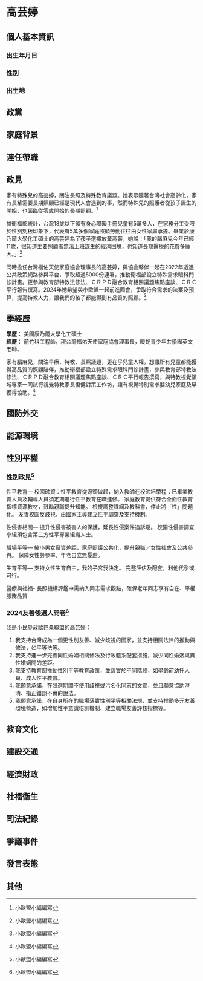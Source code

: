 # 高芸婷

## 個人基本資訊

### 出生年月日

### 性別

### 出生地

## 政黨

## 家庭背景

## 連任帶職

## 政見

家有特殊兒的高芸婷，關注長照及特殊教育議題。她表示隨著台灣社會高齡化，家有長輩需要長期照顧已經是現代人會遇到的事，然而特殊兒的照護者從孩子誕生的開始，也面臨從零歲開始的長期照顧。[^1]

據衛福部統計，台灣18歲以下領有身心障礙手冊兒童有5萬多人，在家務分工受限於性別刻板印象下，代表有5萬多個家庭照顧勞動往往由女性家屬承擔。畢業於康乃爾大學化工碩士的高芸婷為了孩子選擇放棄高薪，她說：「我的腦麻兒今年已經11歲，很知道主要照顧者無法上班謀生的經濟困境，也知道長期醫療的花費多龐大。」[^1]

同時擔任台灣福佑天使家庭協會理事長的高芸婷，與協會夥伴一起在2022年透過公共政策網路參與平台，爭取超過5000份連署，推動衛福部設立特殊需求眼科門診計畫。更參與教育部特教法修法、ＣＲＰＤ融合教育相關議題焦點座談、ＣＲＣ平行報告撰寫。2024年她希望與小歐盟一起前進國會，爭取符合需求的法案及預算，提高特教人力，讓我們的孩子都能得到有品質的照顧。[^1]

[^1]: 小歐盟小編編寫

## 學經歷

**學歷**： 美國康乃爾大學化工碩士  
**經歷**： 前竹科工程師，現台灣福佑天使家庭協會理事長，暖蛇青少年共學團英文老師。

家有腦麻兒，關注早療、特教、長照議題，更在乎兒童人權，想讓所有兒童都能獲得高品質的照顧陪伴，推動衛福部設立特殊需求眼科門診計畫，參與教育部特教法修法、ＣＲＰＤ融合教育相關議題焦點座談、ＣＲＣ平行報告撰寫，與特教視覺領域專家一同試行視覺特教家長復健對策工作坊，讓有視覺特別需求嬰幼兒家庭及早獲得協助。[^1]  

[^1]:[小民參政歐巴桑聯盟粉專](https://www.facebook.com/photo/?fbid=909475790545011&set=a.903303214495602)

## 國防外交

## 能源環境

## 性別平權

### 性別政見[^1]

性平教育—
校園師資：性平教育從源頭做起，納入教師在校師培學程；已畢業教育人員及輔導人員須定期進行性平教育在職進修。
家庭教育提供符合全面性教育指標資源教材，鼓勵親職提升知能。
檢視調整課綱及教科書，停止將「性」問題化。
友善校園反歧視，由國家主導建立性平調查及支持機制。

性侵害相關—
提升性侵害被害人的保護，延長性侵案件追訴期。
校園性侵害調查小組須包含第三方性平專業組織人士。

職場平等—
縮小男女薪資差距，家庭照護公共化，提升親職／女性社會及公共參與。
保障女性勞參率，年老自立無憂慮。

生育平等—
支持女性生育自主，我的子宮我決定。
完整評估及配套，利他代孕或可行。

醫療與社福- 
長照機構評鑑中需納入同志需求觀點，確保老年同志享有自在、平權服務品質

### 2024友善候選人問卷[^1]

我是小民參政歐巴桑聯盟的高芸婷：

1. 我支持台灣成為一個更性別友善、減少歧視的國家，並支持相關法律的推動與修法，如平等法等。
1. 我支持進一步完善同性婚姻相關修法及行政體系配套措施，減少同性婚姻與異性婚姻間的差距。
1. 我支持教育部推動性別平等教育政策，並落實於不同階段，如學齡前幼托人員、成人性平教育。
1. 我願意承諾，在競選期間不使用歧視或污名化同志的文宣，並且願意協助澄清、指正錯誤不實的說法。
1. 我願意承諾，在自身所在的職場落實性別平等相關法規，並支持推動多元友善環境營造，如增加性平意識培訓機制、建立職場友善評核指標等。

[^1]: https://pridewatch.tw/candidate/andreakao

## 教育文化

## 建設交通

## 經濟財政

## 社福衛生

## 司法紀錄

## 爭議事件

## 發言表態

## 其他
